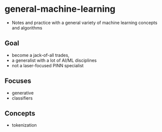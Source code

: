 # general-machine-learning

- Notes and practice with a general variety of machine learning concepts and algorithms

## Goal

- become a jack-of-all trades, 
- a generalist with a lot of AI/ML disciplines
- not a laser-focused PINN specialist

## Focuses

- generative
- classifiers

## Concepts

- tokenization
